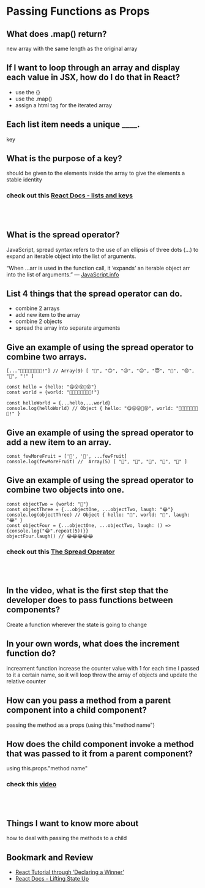# Passing Functions as Props

## What does .map() return?
new array with the same length as the original array
## If I want to loop through an array and display each value in JSX, how do I do that in React?
- use the {}
- use the .map() 
- assign a html tag for the iterated array
## Each list item needs a unique ____.
key
## What is the purpose of a key?
should be given to the elements inside the array to give the elements a stable identity

### check out this [React Docs - lists and keys](https://reactjs.org/docs/lists-and-keys.html)
<br>
<br>

## What is the spread operator?
JavaScript, spread syntax refers to the use of an ellipsis of three dots (…) to expand an iterable object into the list of arguments.

“When ...arr is used in the function call, it ‘expands’ an iterable object arr into the list of arguments.” — [JavaScript.info](https://javascript.info/rest-parameters-spread-operator)
## List 4 things that the spread operator can do.
- combine 2 arrays
- add new item to the array
- combine 2 objects 
- spread the array into separate arguments
## Give an example of using the spread operator to combine two arrays.

``` [...["😋😛😜🤪😝"]] // Array [ "😋😛😜🤪😝" ]
[..."🙂🙃😉😊😇🥰😍🤩!"] // Array(9) [ "🙂", "🙃", "😉", "😊", "😇", "🥰", "😍", "🤩", "!" ]

const hello = {hello: "😋😛😜🤪😝"}
const world = {world: "🙂🙃😉😊😇🥰😍🤩!"}

const helloWorld = {...hello,...world}
console.log(helloWorld) // Object { hello: "😋😛😜🤪😝", world: "🙂🙃😉😊😇🥰😍🤩!" } 
```
## Give an example of using the spread operator to add a new item to an array.
``` const fewFruit = ['🍏','🍊','🍌']
const fewMoreFruit = ['🍉', '🍍', ...fewFruit]
console.log(fewMoreFruit) //  Array(5) [ "🍉", "🍍", "🍏", "🍊", "🍌" ]
```
## Give an example of using the spread operator to combine two objects into one.
``` const objectOne = {hello: "🤪"}
const objectTwo = {world: "🐻"}
const objectThree = {...objectOne, ...objectTwo, laugh: "😂"}
console.log(objectThree) // Object { hello: "🤪", world: "🐻", laugh: "😂" }
const objectFour = {...objectOne, ...objectTwo, laugh: () => {console.log("😂".repeat(5))}}
objectFour.laugh() // 😂😂😂😂😂 
```
### check out this [The Spread Operator](https://medium.com/coding-at-dawn/how-to-use-the-spread-operator-in-javascript-b9e4a8b06fab)
<br>
<br>

## In the video, what is the first step that the developer does to pass functions between components?
Create a function wherever the state is going to change
## In your own words, what does the increment function do?
increament function increase the counter value with 1 for each time I passed to it a certain name, so it will loop throw the array of objects and update the relative counter 
## How can you pass a method from a parent component into a child component?
passing the method as a props (using this."method name")
## How does the child component invoke a method that was passed to it from a parent component?
using this.props."method name"

### check this [video](https://www.youtube.com/watch?v=c05OL7XbwXU)
<br>
<br>

## Things I want to know more about
how to deal with passing the methods to a child 

## Bookmark and Review
- [React Tutorial through ‘Declaring a Winner’](https://reactjs.org/tutorial/tutorial.html)
- [React Docs - Lifting State Up](https://reactjs.org/docs/lifting-state-up.html)


